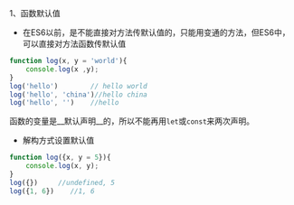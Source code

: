 1、函数默认值
* 在ES6以前，是不能直接对方法传默认值的，只能用变通的方法，但ES6中，可以直接对方法函数传默认值

```js
function log(x, y = 'world'){
    console.log(x ,y);
}
log('hello')        // hello world
log('hello', 'china')//hello china
log('hello', '')    //hello
```
函数的变量是__默认声明__的，所以不能再用`let`或`const`来两次声明。
* 解构方式设置默认值

```js
function log({x, y = 5}){
    console.log(x, y);
}
log({})     //undefined, 5
log({1, 6})    //1, 6
```
